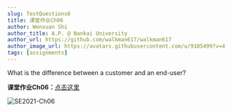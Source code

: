 ```yaml
---
slug: TestQuestions6
title: 课堂作业Ch06
author: Wenxuan Shi
author_title: A.P. @ Nankai University
author_url: https://github.com/walkman617/walkman617
author_image_url: https://avatars.githubusercontent.com/u/9105499?v=4
tags: [assignments]
---
```


What is the difference between a customer and an end-user?

**课堂作业Ch06：**[点击这里](http://nankai-cs.mikecrm.com/RdoF2yQ)

![SE2021-Ch06](/img/assignments/ch06.png)
